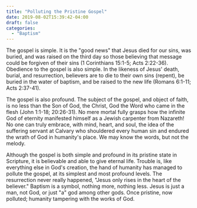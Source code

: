 ```yaml
---
title: "Polluting the Pristine Gospel"
date: 2019-08-02T15:39:42-04:00
draft: false
categories:
  - "Baptism"
---
```


The gospel is simple. It is the "good news" that Jesus died for our sins, was buried, and was raised on the third day so those believing that message could be forgiven of their sins (1 Corinthians 15:1-5; Acts 2:22-36). Obedience to the gospel is also simple. In the likeness of Jesus' death, burial, and resurrection, believers are to die to their own sins (repent), be buried in the water of baptism, and be raised to the new life (Romans 6:1-11; Acts 2:37-41).

The gospel is also profound. The subject of the gospel, and object of faith, is no less than the Son of God, the Christ, God the Word who came in the flesh (John 1:1-18; 20:26-31). No mere mortal fully grasps how the infinite God of eternity manifested himself as a Jewish carpenter from Nazareth! No one can truly embrace, with mind, heart, and soul, the idea of the suffering servant at Calvary who shouldered every human sin and endured the wrath of God in humanity's place. We may know the words, but not the melody.

Although the gospel is both simple and profound in its pristine state in Scripture, it is believable and able to give eternal life. Trouble is, like everything else in God's creation, the hand of humanity has managed to pollute the gospel, at its simplest and most profound levels. The resurrection never really happened, "Jesus only rises in the heart of the believer." Baptism is a symbol, nothing more, nothing less. Jesus is just a man, not God, or just "a" god among other gods. Once pristine, now polluted; humanity tampering with the works of God.
